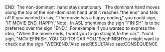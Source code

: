 END: The non-dominant  hand stays stationary.  The dominant hand moves 
along the top of the non-dominant hand until it reaches "the end" and falls off.If you wanted to say, "The movie has a happy ending," you could
  sign, "IT MOVIE END, HAPPY."Note:  In ASL oftentimes the sign "FINISH" is to be preferred over the 
sign "END."  For example if you wanted to express the idea, "When the movie 
ends, I want you to go straight to the car."  You'd sign, "MOVIEFINISH,
  YOU GO-TO! CAR YOU."See:FINISHYou might want to check out the sign "WEEKEND."Also see:RESULTAlso see:CONSEQUENCE